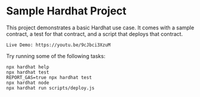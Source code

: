 # Sample Hardhat Project

This project demonstrates a basic Hardhat use case. It comes with a sample contract, a test for that contract, and a script that deploys that contract.

`Live Demo: https://youtu.be/9cJbci3XzuM`

Try running some of the following tasks:

```shell
npx hardhat help
npx hardhat test
REPORT_GAS=true npx hardhat test
npx hardhat node
npx hardhat run scripts/deploy.js
```
